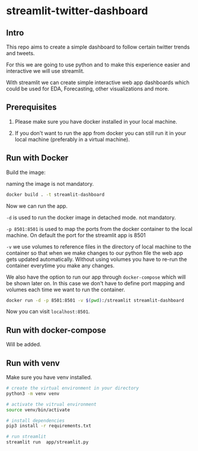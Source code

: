 # streamlit-twitter-dashboard
## Intro
This repo aims to create a simple dashboard to follow certain twitter trends and tweets. 

For this we are going to use python and to make this experience easier and interactive we will use streamlit. 

With streamlit we can create simple interactive web app dashboards which could be used for EDA, Forecasting, other visualizations and more.

## Prerequisites
1. Please make sure you have docker installed in your local machine.

2. If you don't want to run the app from docker you can still run it in your local machine (preferably in a virtual machine).

## Run with Docker
Build the image:

naming the image is not mandatory.
```zsh
docker build . -t streamlit-dashboard
```
Now we can run the app.

`-d` is used to run the docker image in detached mode. not mandatory.

`-p 8501:8501` is used to map the ports from the docker container to the local machine. On default the port for the streamlit app is 8501

`-v` we use volumes to reference files in the directory of local machine to the container so that when we make changes to our python file the web app gets updated automatically. Without using volumes you have to re-run the container everytime you make any changes.

We also have the option to run our app through `docker-compose` which will be shown later on. In this case we don't have to define port mapping and volumes each time we want to run the container.

```zsh
docker run -d -p 8501:8501 -v $(pwd):/streamlit streamlit-dashboard
```
Now you can visit `localhost:8501`.

## Run with docker-compose

Will be added.

## Run with venv
Make sure you have venv installed.
```sh
# create the virtual environment in your directory
python3 -m venv venv 

# activate the vitrual environment
source venv/bin/activate

# install dependencies
pip3 install -r requirements.txt

# run streamlit
streamlit run  app/streamlit.py
```



